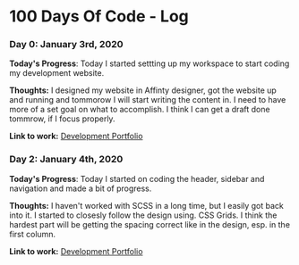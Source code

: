 # 100 Days Of Code - Log

### Day 0: January 3rd, 2020

**Today's Progress**: Today I started settting up my workspace to start coding my development website. 

**Thoughts:** I designed my website in Affinty designer, got the website up and running and tommorow I will start writing the content in.
I need to have more of a set goal on what to accomplish. I think I can get a draft done tommrow, if I focus properly.

**Link to work:** [Development Portfolio](https://soru.dev/)


### Day 2: January 4th, 2020

**Today's Progress**: Today I started on coding the header, sidebar and navigation and made a bit of progress.

**Thoughts:** I haven't worked with SCSS in a long time, but I easily got back into it. I started to closesly follow the design using.
CSS Grids. I think the hardest part will be getting the spacing correct like in the design, esp. in the first column. 

**Link to work:** [Development Portfolio](https://soru.dev/)
